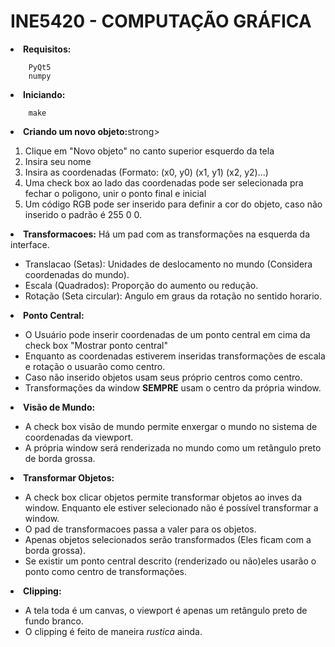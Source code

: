 # INE5420 - COMPUTAÇÃO GRÁFICA

<li><STRONG>Requisitos:</STRONG></li>

		PyQt5
		numpy

<li><strong>Iniciando:</strong></li>
	
		make

<li><strong>Criando um novo objeto:</strong>strong></li>

 1. Clique em "Novo objeto" no canto superior esquerdo da tela
 2. Insira seu nome
 3. Insira as coordenadas (Formato: (x0, y0) (x1, y1) (x2, y2)...)
 4. Uma check box ao lado das coordenadas pode ser selecionada pra fechar o poligono, unir o ponto final e inicial
 5. Um código RGB pode ser inserido para definir a cor do objeto, caso não inserido o padrão é 255 0 0.


<li><strong>Transformacoes:</strong> Há um pad com as transformações na esquerda da interface.</li>

 - Translacao (Setas): Unidades de deslocamento no mundo (Considera coordenadas do mundo).
 - Escala (Quadrados): Proporção do aumento ou redução.
 - Rotação (Seta circular): Angulo em graus da rotação no sentido horario.

<li><strong>Ponto Central:</strong></li>

 - O Usuário pode inserir coordenadas de um ponto central em cima da check box "Mostrar ponto central"
 - Enquanto as coordenadas estiverem inseridas transformações de escala e rotação o usuarão como centro.
 - Caso não inserido objetos usam seus próprio centros como centro.
 - Transformações da window <strong>SEMPRE</strong> usam o centro da própria window.

<li><strong>Visão de Mundo:</strong></li>

 - A check box visão de mundo permite enxergar o mundo no sistema de coordenadas da viewport.
 - A própria window será renderizada no mundo como um retângulo preto de borda grossa.

<li><strong>Transformar Objetos:</strong></li>

 - A check box clicar objetos permite transformar objetos ao inves da window.
Enquanto ele estiver selecionado não é possível transformar a window.
 - O pad de transformacoes passa a valer para os objetos.
 - Apenas objetos selecionados serão transformados (Eles ficam com a borda grossa).
 - Se existir um ponto central descrito (renderizado ou não)eles usarão o ponto como centro de transformações.

<li><strong>Clipping:</li></strong>

 - A tela toda é um canvas, o viewport é apenas um retângulo preto de fundo branco.
 - O clipping é feito de maneira *rustica* ainda.

